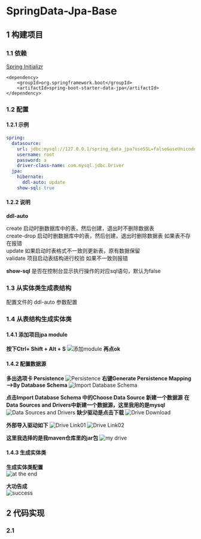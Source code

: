 # SpringData-Jpa-Base
## 1 构建项目

### 1.1 依赖
[Spring Initializr](https://start.spring.io/)
```
<dependency>
	<groupId>org.springframework.boot</groupId>
	<artifactId>spring-boot-starter-data-jpa</artifactId>
</dependency>
```

### 1.2 配置
#### 1.2.1 示例

``` *.yml
spring:
  datasource:
    url: jdbc:mysql://127.0.0.1/spring_data_jpa?useSSL=false&useUnicode=true&characterEncoding=utf8&autoReconnect=true
    username: root
    password: a
    driver-class-name: com.mysql.jdbc.Driver
  jpa:
    hibernate:
      ddl-auto: update
    show-sql: true
```
#### 1.2.2 说明
**ddl-auto**

create 启动时删数据库中的表，然后创建，退出时不删除数据表  
create-drop 启动时删数据库中的表，然后创建，退出时删除数据表 如果表不存在报错  
update 如果启动时表格式不一致则更新表，原有数据保留  
validate 项目启动表结构进行校验 如果不一致则报错  

**show-sql**
是否在控制台显示执行操作的对应sql语句，默认为false

### 1.3 从实体类生成表结构
配置文件的 ddl-auto 参数配置

### 1.4 从表结构生成实体类
#### 1.4.1 添加项目jpa module
**按下Ctrl+ Shift + Alt + S**
![添加module](https://www.github.com/XuZhuohao/studyNote-git-markdown-File-img/raw/master/ByDate/18/1539852635570.png)
**再点ok**
#### 1.4.2 配置数据源
**多出选项卡 Persistence**
![Persistence](https://www.github.com/XuZhuohao/studyNote-git-markdown-File-img/raw/master/ByDate/18/1539852944889.png)
**右键Generate Persistence Mapping -->By Database Schema**
![Import Database Schema](https://www.github.com/XuZhuohao/studyNote-git-markdown-File-img/raw/master/ByDate/18/1539853088528.png)

**点击Import Database Schema 中的Choose Data Source 新建一个数据源**
**在Data Sources and Drivers中新建一个数据源，这里我用的是mysql**
![Data Sources and Drivers](https://www.github.com/XuZhuohao/studyNote-git-markdown-File-img/raw/master/ByDate/18/1539853254137.png)
**缺少驱动是点击下载**
![Drive Download](https://www.github.com/XuZhuohao/studyNote-git-markdown-File-img/raw/master/ByDate/18/1539853517384.png)

**外部导入驱动如下**
![Drive Link01](https://www.github.com/XuZhuohao/studyNote-git-markdown-File-img/raw/master/ByDate/18/1539853613534.png)
![Drive Link02](https://www.github.com/XuZhuohao/studyNote-git-markdown-File-img/raw/master/ByDate/18/1539853595867.png)

**这里我选择的是我maven仓库里的jar包**
![my drive](https://www.github.com/XuZhuohao/studyNote-git-markdown-File-img/raw/master/ByDate/18/1539853746931.png)
#### 1.4.3 生成实体类
**生成实体类配置**  
![at the end](https://www.github.com/XuZhuohao/studyNote-git-markdown-File-img/raw/master/ByDate/18/1539853954411.png)

**大功告成**  
![success](https://www.github.com/XuZhuohao/studyNote-git-markdown-File-img/raw/master/ByDate/18/1539854584128.png)

## 2 代码实现

### 2.1 
